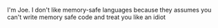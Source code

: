 I'm Joe.
I don't like memory-safe languages because they assumes you can't write memory safe code and treat you like an idiot
